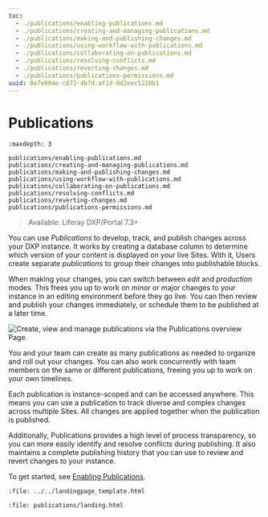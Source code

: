 ```yaml
---
toc:
  - ./publications/enabling-publications.md
  - ./publications/creating-and-managing-publications.md
  - ./publications/making-and-publishing-changes.md
  - ./publications/using-workflow-with-publications.md
  - ./publications/collaborating-on-publications.md
  - ./publications/resolving-conflicts.md
  - ./publications/reverting-changes.md
  - ./publications/publications-permissions.md
uuid: 8e7e004e-c872-4b7d-af1d-0d2eec5210b1
---
```

# Publications

```{toctree}
:maxdepth: 3

publications/enabling-publications.md
publications/creating-and-managing-publications.md
publications/making-and-publishing-changes.md
publications/using-workflow-with-publications.md
publications/collaborating-on-publications.md
publications/resolving-conflicts.md
publications/reverting-changes.md
publications/publications-permissions.md
```

> Available: Liferay DXP/Portal 7.3+

You can use *Publications* to develop, track, and publish changes across your DXP instance. It works by creating a database column to determine which version of your content is displayed on your live Sites. With it, Users create separate *publications* to group their changes into publishable blocks.

When making your changes, you can switch between *edit* and *production* modes. This frees you up to work on minor or major changes to your instance in an editing environment before they go live. You can then review and publish your changes immediately, or schedule them to be published at a later time.

![Create, view and manage publications via the Publications overview Page.](./publications/images/01.png)

You and your team can create as many publications as needed to organize and roll out your changes. You can also work concurrently with team members on the same or different publications, freeing you up to work on your own timelines.

Each publication is instance-scoped and can be accessed anywhere. This means you can use a publication to track diverse and complex changes across multiple Sites. All changes are applied together when the publication is published.

Additionally, Publications provides a high level of process transparency, so you can more easily identify and resolve conflicts during publishing. It also maintains a complete publishing history that you can use to review and revert changes to your instance.

To get started, see [Enabling Publications](./publications/enabling-publications.md).

```{raw} html
:file: ../../landingpage_template.html
```

```{raw} html
:file: publications/landing.html
```
